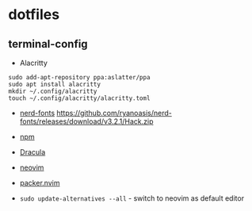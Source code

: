 # dotfiles


## terminal-config

- Alacritty
```
sudo add-apt-repository ppa:aslatter/ppa
sudo apt install alacritty
mkdir ~/.config/alacritty
touch ~/.config/alacritty/alacritty.toml
```

- [nerd-fonts](https://github.com/ryanoasis/nerd-fonts)
  https://github.com/ryanoasis/nerd-fonts/releases/download/v3.2.1/Hack.zip

- [npm](https://phoenixnap.com/kb/update-node-js-version)

- [Dracula](https://linux.how2shout.com/how-to-install-alacritty-terminal-on-ubuntu-22-04-lts/#10_For_Customization)

- [neovim](https://github.com/neovim/neovim)

- [packer.nvim](https://github.com/wbthomason/packer.nvim)

- `sudo update-alternatives --all` - switch to neovim as default editor
